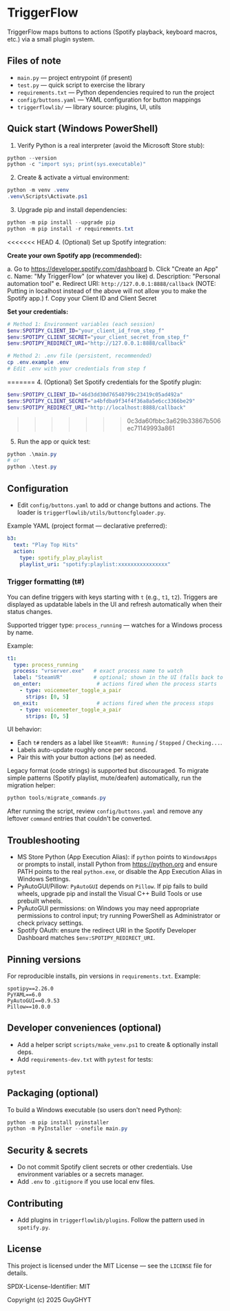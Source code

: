 # TriggerFlow

TriggerFlow maps buttons to actions (Spotify playback, keyboard macros, etc.) via a small plugin system.

## Files of note
- `main.py` — project entrypoint (if present)
- `test.py` — quick script to exercise the library
- `requirements.txt` — Python dependencies required to run the project
- `config/buttons.yaml` — YAML configuration for button mappings
- `triggerflowlib/` — library source: plugins, UI, utils

## Quick start (Windows PowerShell)

1. Verify Python is a real interpreter (avoid the Microsoft Store stub):
```powershell
python --version
python -c "import sys; print(sys.executable)"
```

2. Create & activate a virtual environment:
```powershell
python -m venv .venv
.venv\Scripts\Activate.ps1
```

3. Upgrade pip and install dependencies:
```powershell
python -m pip install --upgrade pip
python -m pip install -r requirements.txt
```

<<<<<<< HEAD
4. (Optional) Set up Spotify integration:

   **Create your own Spotify app (recommended):**
   
   a. Go to https://developer.spotify.com/dashboard
   b. Click "Create an App"
   c. Name: "My TriggerFlow" (or whatever you like)
   d. Description: "Personal automation tool"
  e. Redirect URI: `http://127.0.0.1:8888/callback` 
    (NOTE: Putting in localhost instead of the above will not allow you to make the Spotify app.)
   f. Copy your Client ID and Client Secret
   
   **Set your credentials:**
   ```powershell
   # Method 1: Environment variables (each session)
   $env:SPOTIPY_CLIENT_ID="your_client_id_from_step_f"
   $env:SPOTIPY_CLIENT_SECRET="your_client_secret_from_step_f"
   $env:SPOTIPY_REDIRECT_URI="http://127.0.0.1:8888/callback"
   
   # Method 2: .env file (persistent, recommended)
   cp .env.example .env
   # Edit .env with your credentials from step f
   ```
=======
4. (Optional) Set Spotify credentials for the Spotify plugin:
```powershell
$env:SPOTIPY_CLIENT_ID="46d3dd30d76540799c23419c05ad492a"
$env:SPOTIPY_CLIENT_SECRET="a4bfdba9f34f4f36a8a5e6cc3366be29"
$env:SPOTIPY_REDIRECT_URI="http://localhost:8888/callback"
```
>>>>>>> 0c3da60fbbc3a629b33867b506ec71149993a861

5. Run the app or quick test:
```powershell
python .\main.py
# or
python .\test.py
```

## Configuration
- Edit `config/buttons.yaml` to add or change buttons and actions. The loader is `triggerflowlib/utils/buttoncfgloader.py`.

Example YAML (project format — declarative preferred):
```yaml
b3:
  text: "Play Top Hits"
  action:
    type: spotify_play_playlist
    playlist_uri: "spotify:playlist:xxxxxxxxxxxxxxxx"
```

### Trigger formatting (t#)

You can define triggers with keys starting with `t` (e.g., `t1`, `t2`). Triggers are displayed as updatable labels in the UI and refresh automatically when their status changes.

Supported trigger type: `process_running` — watches for a Windows process by name.

Example:

```yaml
t1:
  type: process_running
  process: "vrserver.exe"   # exact process name to watch
  label: "SteamVR"          # optional; shown in the UI (falls back to process)
  on_enter:                  # actions fired when the process starts
    - type: voicemeeter_toggle_a_pair
      strips: [0, 5]
  on_exit:                   # actions fired when the process stops
    - type: voicemeeter_toggle_a_pair
      strips: [0, 5]
```

UI behavior:
- Each `t#` renders as a label like `SteamVR: Running` / `Stopped` / `Checking...`.
- Labels auto-update roughly once per second.
- Pair this with your button actions (`b#`) as needed.

Legacy format (code strings) is supported but discouraged. To migrate simple patterns (Spotify playlist, mute/deafen) automatically, run the migration helper:

```powershell
python tools/migrate_commands.py
```

After running the script, review `config/buttons.yaml` and remove any leftover `command` entries that couldn't be converted.

## Troubleshooting
- MS Store Python (App Execution Alias): if `python` points to `WindowsApps` or prompts to install, install Python from https://python.org and ensure PATH points to the real `python.exe`, or disable the App Execution Alias in Windows Settings.
- PyAutoGUI/Pillow: `PyAutoGUI` depends on `Pillow`. If pip fails to build wheels, upgrade pip and install the Visual C++ Build Tools or use prebuilt wheels.
- PyAutoGUI permissions: on Windows you may need appropriate permissions to control input; try running PowerShell as Administrator or check privacy settings.
- Spotify OAuth: ensure the redirect URI in the Spotify Developer Dashboard matches `$env:SPOTIPY_REDIRECT_URI`.

## Pinning versions
For reproducible installs, pin versions in `requirements.txt`. Example:
```
spotipy==2.26.0
PyYAML==6.0
PyAutoGUI==0.9.53
Pillow==10.0.0
```

## Developer conveniences (optional)
- Add a helper script `scripts/make_venv.ps1` to create & optionally install deps.
- Add `requirements-dev.txt` with `pytest` for tests:
```
pytest
```

## Packaging (optional)
To build a Windows executable (so users don't need Python):
```powershell
python -m pip install pyinstaller
python -m PyInstaller --onefile main.py
```

## Security & secrets
- Do not commit Spotify client secrets or other credentials. Use environment variables or a secrets manager.
- Add `.env` to `.gitignore` if you use local env files.

## Contributing
- Add plugins in `triggerflowlib/plugins`. Follow the pattern used in `spotify.py`.

## License
This project is licensed under the MIT License — see the `LICENSE` file for details.

SPDX-License-Identifier: MIT

Copyright (c) 2025 GuyGHYT
